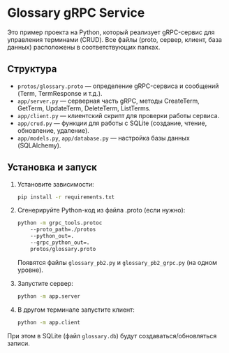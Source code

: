 # Glossary gRPC Service

Это пример проекта на Python, который реализует gRPC-сервис для управления терминами (CRUD).
Все файлы (proto, сервер, клиент, база данных) расположены в соответствующих папках.

## Структура

- `protos/glossary.proto` — определение gRPC-сервиса и сообщений (Term, TermResponse и т.д.).
- `app/server.py` — серверная часть gRPC, методы CreateTerm, GetTerm, UpdateTerm, DeleteTerm, ListTerms.
- `app/client.py` — клиентский скрипт для проверки работы сервиса.
- `app/crud.py` — функции для работы с SQLite (создание, чтение, обновление, удаление).
- `app/models.py`, `app/database.py` — настройка базы данных (SQLAlchemy).

## Установка и запуск

1. Установите зависимости:
   ```bash
   pip install -r requirements.txt
   ```

2. Сгенерируйте Python-код из файла .proto (если нужно):
   ```bash
   python -m grpc_tools.protoc 
       --proto_path=./protos 
       --python_out=. 
       --grpc_python_out=. 
       protos/glossary.proto
   ```

   Появятся файлы `glossary_pb2.py` и `glossary_pb2_grpc.py` (на одном уровне).

3. Запустите сервер:
   ```bash
   python -m app.server
   ```

4. В другом терминале запустите клиент:
   ```bash
   python -m app.client
   ```

При этом в SQLite (файл `glossary.db`) будут создаваться/обновляться записи.
